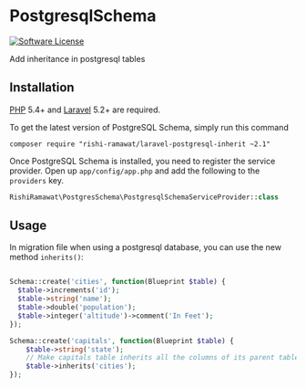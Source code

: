 PostgresqlSchema
================

[![Software License](https://img.shields.io/badge/license-MIT-brightgreen.svg?style=flat)](LICENSE.md)

Add inheritance in postgresql tables

## Installation
[PHP](https://php.net) 5.4+ and [Laravel](https://laravel.com) 5.2+ are required.

To get the latest version of PostgreSQL Schema, simply run this command
```shell
composer require "rishi-ramawat/laravel-postgresql-inherit ~2.1"
```

Once PostgreSQL Schema is installed, you need to register the service provider. Open up `app/config/app.php` and add the following to the `providers` key.

```php
RishiRamawat\PostgresSchema\PostgresqlSchemaServiceProvider::class
```

## Usage

In migration file when using a postgresql database, you can use the new method `inherits()`:

```php

Schema::create('cities', function(Blueprint $table) {
  $table->increments('id');
  $table->string('name');
  $table->double('population');
  $table->integer('altitude')->comment('In Feet');
});

Schema::create('capitals', function(Blueprint $table) {
    $table->string('state');
    // Make capitals table inherits all the columns of its parent table, cities
    $table->inherits('cities');
});

```
